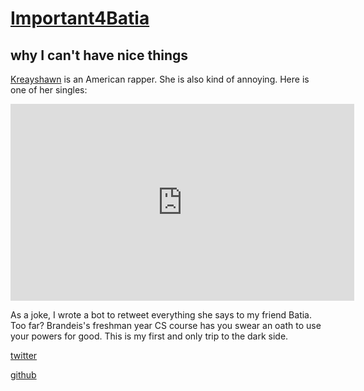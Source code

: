 # [Important4Batia](https://twitter.com/#!/Important4Batia)
## why I can't have nice things

[Kreayshawn](https://twitter.com/#!/KREAYSHAWN) is an American rapper.  She is also kind of annoying.  Here is one of her singles:

<iframe width="550" height="315" src="http://www.youtube.com/embed/6WJFjXtHcy4" frameborder="0" allowfullscreen></iframe>

As a joke, I wrote a bot to retweet everything she says to my friend Batia.  Too far?  Brandeis's freshman year CS course has you swear an oath to use your powers for good.  This is my first and only trip to the dark side.


[twitter](https://twitter.com/#!/Important4Batia)

[github](https://github.com/swirepe/Important4Batia)
